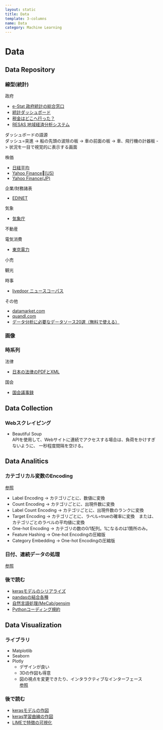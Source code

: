 ```yaml
---
layout: static
title: Data
template: 3-columns
name: Data
category: Machine Learning
---
```


# Data

## Data Repository

### 線型(統計)

政府
- [e-Stat 政府統計の総合窓口](https://www.e-stat.go.jp)
- [統計ダッシュボード](https://dashboard.e-stat.go.jp)
- [税金はどこへ行った？](http://spending.jp)
- [RESAS 地域経済分析システム](https://resas.go.jp/#/13/13101)

ダッシュボードの語源   
ダッシュ=突進 -> 船の先頭の波除の板 -> 車の前面の板 -> 車、飛行機の計器板 -> 状況を一目で視覚的に表示する画面

株価
- [日経平均](https://indexes.nikkei.co.jp/nkave/index)
- [Yahoo Finance(US)](https://finance.yahoo.com/quote/^IXIC?p=^IXIC)
- [Yahoo Finance(JP)](https://stocks.finance.yahoo.co.jp)

企業/財務諸表
- [EDINET](http://disclosure.edinet-fsa.go.jp)

気象
- [気象庁](https://www.data.jma.go.jp/gmd/risk/obsdl/index.php)

不動産

電気消費
- [東京電力](http://www.tepco.co.jp/forecast/html/download-j.html)

小売

観光

時事
- [livedoor ニュースコーパス](https://www.rondhuit.com/download.html#ldcc)

その他
- [datamarket.com](https://datamarket.com/topic/list/countries/)
- [quandl.com](https://www.quandl.com)
- [データ分析に必要なデータソース20選（無料で使える）](https://qiita.com/Hailee/items/bad0c085d293e9253ba2)

### 画像

### 時系列

法律
- [日本の法律のPDFとXML](https://github.com/nikaido/law_xmls)

国会
- [国会議事録](http://kokkai.ndl.go.jp/api.html)

## Data Collection

### Webスクレイピング
- Beautiful Soup   
APIを使用して、Webサイトに連続でアクセスする場合は、負荷をかけすぎないように、
一秒程度間隔を空ける。

## Data Analitics

### カテゴリカル変数のEncoding

[参照](http://jotkn.ciao.jp/wp/2017/08/22/post-67/)

- Label Encoding -> カテゴリごとに、数値に変換
- Count Encoding -> カテゴリごとに、出現件数に変換
- Label Count Encoding -> カテゴリごとに、出現件数のランクに変換
- Target Encoding -> カテゴリごとに、ラベル=trueの確率に変換　または、カテゴリごとのラベルの平均値に変換
- One-hot Encoding -> カテゴリの数の0/1配列。1になるのは1箇所のみ。
- Feature Hashing -> One-hot Encodingの圧縮版
- Category Embedding -> One-hot Encodingの圧縮版

### 日付、連続データの処理
[参照](https://note.nkmk.me/python-pandas-time-series-multiindex/)

### 後で読む
- [kerasモデルのシリアライズ](https://qiita.com/maruware/items/0a474c6d409b83f4bf52#モデルの保存と読み込み)
- [pandasの結合各種](http://sinhrks.hatenablog.com/entry/2015/01/28/073327)
- [自然言語処理/MeCab/gensim](https://qiita.com/satzz/items/69beb439ed440d459585)
- [Pythonコーディング規約](https://qiita.com/ynakayama/items/8616f4c0c6e372de9a42)

## Data Visualization

### ライブラリ
- Matplotlib
- Seaborn
- Plotly
  - デザインが良い
  - 3Dの作図も得意
  - 図の視点を変更できたり、インタラクティブなインターフェース   
   [参照](http://www.mathgram.xyz/entry/plotly#box)

### 後で読む
- [kerasモデルの作図](https://qiita.com/maruware/items/0a474c6d409b83f4bf52#kerasutilsvis_utilsmodel_to_dot)
- [keras学習曲線の作図](https://qiita.com/maruware/items/0a474c6d409b83f4bf52#学習曲線の表示)
- [LIMEで特徴の可視化](https://qiita.com/_qsng/items/7c922a983b21653acbae)
